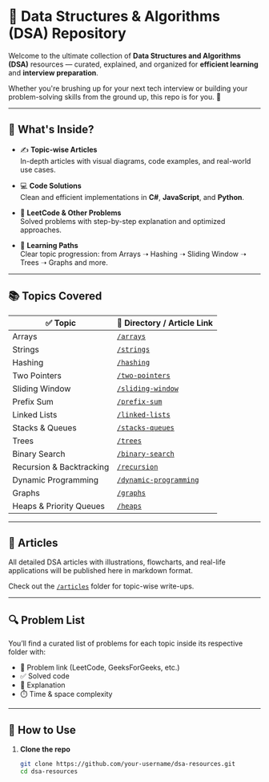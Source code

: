 # 🧠 Data Structures & Algorithms (DSA) Repository

Welcome to the ultimate collection of **Data Structures and Algorithms (DSA)** resources — curated, explained, and organized for **efficient learning** and **interview preparation**.

Whether you're brushing up for your next tech interview or building your problem-solving skills from the ground up, this repo is for you. 🚀

---

## 📌 What's Inside?

- ✍️ **Topic-wise Articles**  
  In-depth articles with visual diagrams, code examples, and real-world use cases.

- 💻 **Code Solutions**  
  Clean and efficient implementations in **C#**, **JavaScript**, and **Python**.

- 🧩 **LeetCode & Other Problems**  
  Solved problems with step-by-step explanation and optimized approaches.

- 🧭 **Learning Paths**  
  Clear topic progression: from Arrays ➝ Hashing ➝ Sliding Window ➝ Trees ➝ Graphs and more.

---

## 📚 Topics Covered

| ✅ Topic              | 📂 Directory / Article Link         |
|----------------------|--------------------------------------|
| Arrays               | [`/arrays`](./arrays/)               |
| Strings              | [`/strings`](./strings/)             |
| Hashing              | [`/hashing`](./hashing/)             |
| Two Pointers         | [`/two-pointers`](./two-pointers/)   |
| Sliding Window       | [`/sliding-window`](./sliding-window/) |
| Prefix Sum           | [`/prefix-sum`](./prefix-sum/)       |
| Linked Lists         | [`/linked-lists`](./linked-lists/)   |
| Stacks & Queues      | [`/stacks-queues`](./stacks-queues/) |
| Trees                | [`/trees`](./trees/)                 |
| Binary Search        | [`/binary-search`](./binary-search/) |
| Recursion & Backtracking | [`/recursion`](./recursion/)     |
| Dynamic Programming  | [`/dynamic-programming`](./dynamic-programming/) |
| Graphs               | [`/graphs`](./graphs/)               |
| Heaps & Priority Queues | [`/heaps`](./heaps/)              |

---

## 📝 Articles

All detailed DSA articles with illustrations, flowcharts, and real-life applications will be published here in markdown format.

Check out the [`/articles`](./articles/) folder for topic-wise write-ups.

---

## 🔍 Problem List

You’ll find a curated list of problems for each topic inside its respective folder with:

- 🔢 Problem link (LeetCode, GeeksForGeeks, etc.)
- ✅ Solved code
- 🧠 Explanation
- ⏱️ Time & space complexity

---

## 🚀 How to Use

1. **Clone the repo**  
   ```bash
   git clone https://github.com/your-username/dsa-resources.git
   cd dsa-resources